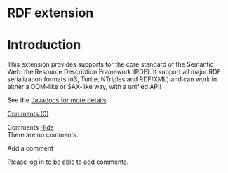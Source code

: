 RDF extension
=============

Introduction
============

This extension provides supports for the core standard of the Semantic
Web: the Resource Description Framework (RDF). It support all major RDF
serialization formats (n3, Turtle, NTriples and RDF/XML) and can work in
either a DOM-like or SAX-like way, with a unified API!

See the [Javadocs for more
details](http://web.archive.org/web/20091027184124/http://www.restlet.org/documentation/snapshot/ext/index.html?org/restlet/ext/rdf/package-summary.html).

[Comments
(0)](http://web.archive.org/web/20091027184124/http://wiki.restlet.org/docs_2.0/13-restlet/28-restlet/270-restlet.html#)

Comments
[Hide](http://web.archive.org/web/20091027184124/http://wiki.restlet.org/docs_2.0/13-restlet/28-restlet/270-restlet.html#)
\
There are no comments.

Add a comment

Please log in to be able to add comments.
